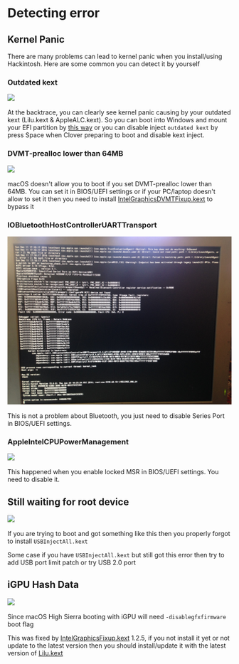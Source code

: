 # Detecting error

## Kernel Panic

There are many problems can lead to kernel panic when you install/using Hackintosh. Here are some common you can detect it by yourself

### Outdated kext

![](Picture/kp1.jpg)

At the backtrace, you can clearly see kernel panic causing by your outdated kext (Lilu.kext & AppleALC.kext). So you can boot into Windows and mount your EFI partition by [this way](tips.md#how-to-mount-efi-partition) or you can disable inject `outdated kext` by press Space when Clover preparing to boot and disable kext inject. 

### DVMT-prealloc lower than 64MB

![](Picture/kp2.jpg)

macOS doesn't allow you to boot if you set DVMT-prealloc lower than 64MB. You can set it in BIOS/UEFI settings or if your PC/laptop doesn't allow to set it then you need to install [IntelGraphicsDVMTFixup.kext](https://github.com/BarbaraPalvin/IntelGraphicsDVMTFixup/releases) to bypass it

### IOBluetoothHostControllerUARTTransport

![](Picture/kp3.jpg)

This is not a problem about Bluetooth, you just need to disable Series Port in BIOS/UEFI settings.

### AppleIntelCPUPowerManagement

![](Picture/appleintelcpupowermanagement.jpg)

This happened when you enable locked MSR in BIOS/UEFI settings. You need to disable it.

## Still waiting for root device

![](Picture/a1.jpg)

If you are trying to boot and got something like this then you properly forgot to install `USBInjectAll.kext`

Some case if you have `USBInjectAll.kext` but still got this error then try to add USB port limit patch or try USB 2.0 port

## iGPU Hash Data

![](Picture/disablegfxfirmware.jpg)

Since macOS High Sierra booting with iGPU will need `-disablegfxfirmware` boot flag

This was fixed by [IntelGraphicsFixup.kext](https://github.com/lvs1974/IntelGraphicsFixup/releases) 1.2.5, if you not install it yet or not update to the latest version then you should install/update it with the latest version of [Lilu.kext](https://github.com/vit9696/Lilu/releases)

